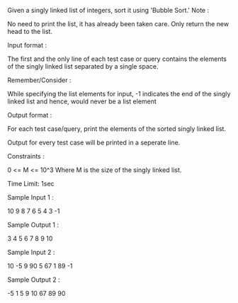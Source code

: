 Given a singly linked list of integers, sort it using 'Bubble Sort.'
Note :

No need to print the list, it has already been taken care. Only return the new head to the list.

Input format :

The first and the only line of each test case or query contains the elements of the singly linked list separated by a single space.

Remember/Consider :

While specifying the list elements for input, -1 indicates the end of the singly linked list and hence, would never be a list element

Output format :

For each test case/query, print the elements of the sorted singly linked list.

Output for every test case will be printed in a seperate line.

Constraints :

0 <= M <= 10^3
Where M is the size of the singly linked list.

Time Limit: 1sec

Sample Input 1 :

10 9 8 7 6 5 4 3 -1

Sample Output 1 :

 3 4 5 6 7 8 9 10 

 Sample Input 2 :

10 -5 9 90 5 67 1 89 -1

Sample Output 2 :

-5 1 5 9 10 67 89 90 


